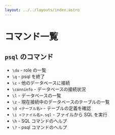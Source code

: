 ```yaml
---
layout: ../../layouts/index.astro
---
```


# コマンド一覧

## `psql` のコマンド

- `\du` - role の一覧
- `\q` - psql を終了
- `\c` - 他のデータベースに接続
- `\conninfo` - データベースの接続状況
- `\l` - データベースの一覧
- `\z` - 現在接続中のデータベースのテーブルの一覧
- `\d <テーブル名>` - テーブルの定義を確認
- `\i <ファイル名>.sql` - ファイルから SQL を実行
- `\h` - SQL コマンドのヘルプ
- `\?` - psql コマンドのヘルプ
